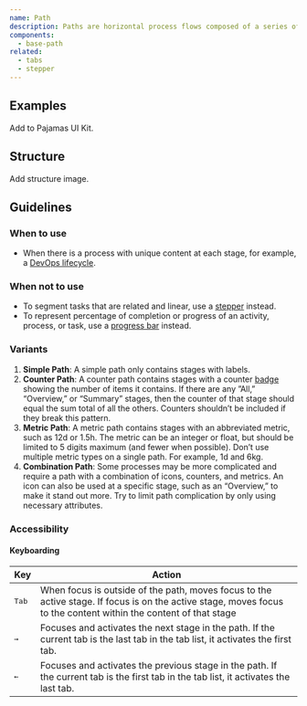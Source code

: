 ```yaml
---
name: Path
description: Paths are horizontal process flows composed of a series of stages.
components:
  - base-path
related:
  - tabs
  - stepper
---
```


## Examples

<story-viewer component="base-path"></story-viewer>

<story-viewer component="base-path" story="all-options"></story-viewer>

<todo>Add to Pajamas UI Kit.</todo>

## Structure

<todo>Add structure image.</todo>

## Guidelines

### When to use

- When there is a process with unique content at each stage, for example, a [DevOps lifecycle](https://about.gitlab.com/stages-devops-lifecycle/). 

### When not to use

- To segment tasks that are related and linear, use a [stepper](/components/stepper) instead.
- To represent percentage of completion or progress of an activity, process, or task, use a [progress bar](/components/progress-bar) instead.

### Variants

1. **Simple Path**: A simple path only contains stages with labels.
1. **Counter Path**: A counter path contains stages with a counter [badge](/components/badge) showing the number of items it contains. If there are any ”All,” “Overview,” or “Summary” stages, then the counter of that stage should equal the sum total of all the others. Counters shouldn’t be included if they break this pattern.
1. **Metric Path**: A metric path contains stages with an abbreviated metric, such as 12d or 1.5h. The metric can be an integer or float, but should be limited to 5 digits maximum (and fewer when possible). Don’t use multiple metric types on a single path. For example, 1d and 6kg. 
1. **Combination Path**: Some processes may be more complicated and require a path with a combination of icons, counters, and metrics. An icon can also be used at a specific stage, such as an “Overview,” to make it stand out more. Try to limit path complication by only using necessary attributes.

### Accessibility

#### Keyboarding

| Key | Action |
|-----|--------|
| <kbd>Tab</kbd>  | When focus is outside of the path, moves focus to the active stage. If focus is on the active stage, moves focus to the content within the content of that stage |
| <kbd>→</kbd>    | Focuses and activates the next stage in the path. If the current tab is the last tab in the tab list, it activates the first tab. |
| <kbd>←</kbd>    | Focuses and activates the previous stage in the path. If the current tab is the first tab in the tab list, it activates the last tab. |
